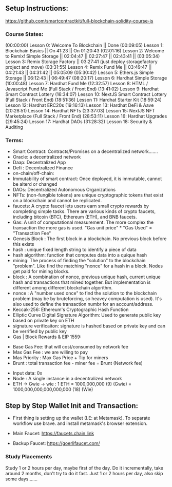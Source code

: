 ## Setup Instructions:
https://github.com/smartcontractkit/full-blockchain-solidity-course-js

### Course States:

(00:00:00) Lesson 0: Welcome To Blockchain || Done
(00:09:05) Lesson 1: Blockchain Basics || On 41:23 || On 01:20:43
(02:01:16) Lesson 2: Welcome to Remix! Simple Storage || 02:04:47 || 02:27:47 || 02:43:41 ||
(03:05:34) Lesson 3: Remix Storage Factory || 03:27:41 (just deploy storagefactory project and move)
(03:31:55) Lesson 4: Remix Fund Me || 03:49:47 || 04:21:43 || 04:31:42 || 05:05:09
(05:30:42) Lesson 5: Ethers.js Simple Storage || 06:12:43 || 06:49:47
(08:20:17) Lesson 6: Hardhat Simple Storage
(10:00:48) Lesson 7: Hardhat Fund Me
(12:32:57) Lesson 8: HTML / Javascript Fund Me (Full Stack / Front End)
(13:41:02) Lesson 9: Hardhat Smart Contract Lottery
(16:34:07) Lesson 10: NextJS Smart Contract Lottery (Full Stack / Front End)
(18:51:36) Lesson 11: Hardhat Starter Kit
(18:59:24) Lesson 12: Hardhat ERC20s
(19:16:13) Lesson 13: Hardhat DeFi & Aave
(20:28:51) Lesson 14: Hardhat NFTs 
(23:37:03) Lesson 15: NextJS NFT Marketplace (Full Stack / Front End)
(28:53:11) Lesson 16: Hardhat Upgrades
(29:45:24) Lesson 17: Hardhat DAOs
(31:28:32) Lesson 18: Security & Auditing 

### Terms:
* Smart Contract: Contracts/Promises on a decentralized network.......
* Oracle: a decentralized network
* Daap: Decentralized App
* Defi : Decentralized Finance
* on-chain/off-chain:
* Immutability of smart contract: Once deployed, it is immutable, cannot be alterd or changed
* DAOs: Decentralized Autonomous Organizations
* NFTs: (non-fungible tokens) are unique cryptographic tokens that exist on a blockchain and cannot be replicated.
* faucets: A crypto faucet lets users earn small crypto rewards by completing simple tasks. There are various kinds of crypto faucets, including bitcoin (BTC), Ethereum (ETH), and BNB faucets.
* Gas: A unit of computational measurement. The more complex the transaction the more gas is used. "Gas unit price" * "Gas Used" = "Transaction Fee"
* Genesis Block : The first block in a blockchain. No previous block before this exists
* hash : unique fixed length string to identify a piece of data
* hash algorithm: function that computes data into a quique hash
* mining: The process of finding the "solution" to the blockchain "problem". Like find the matching "nonce" for a hash in a block. Nodes get paid for mining blocks.
* block : A combination of nonce, previous unique hash, current unique hash and transactions that mined together. But implementation is different among different blockchain algorithm.
* nonce : A "number used once" to find the solution to the blockchain problem (may be by bruteforcing, so heavey computation is used). It's also used to define the transaction numbr for an account/address.
* Keccak-256: Ethereum's Cryptographic Hash Function
* Elliptic Curve Digital Signature Algorithm: Used to generate public key based on private key on ETH
* signature verificaiton: signature is hashed based on private key and can be verrified by public key
* Gas | Block Rewards & EIP 1559:
 - Base Gas Fee: that will cost/consumed by network fee
 - Max Gas Fee : we are willing to pay
 - Mas Priority : Max Gas Price + Tip for miners
 - Brunt : total transaction fee - miner fee = Brunt (Network fee)

* Input data: 0x
* Node : A single instance in a decentralized network
* ETH -> Gwie -> wie : 1 ETH = 1000,000,000 (9) (Gwie) = 1000,000,000,000,000,000 (18) (Wie)
## Step by Step Wallet Init and Transaction:
* First thing is setting up the wallet (I.E: at Metamask). To separate workflow use brave. and install metamask's browser extension. 

* Main Faucet: https://faucets.chain.link

* Backup Faucet: https://goerlifaucet.com/

### Study Placements
Study 1 or 2 hours per day, maybe first of the day. Do it incrementally, take around 2 months, don't try to do it fast. Just 1 or 2 hours per day, also skip some days.......